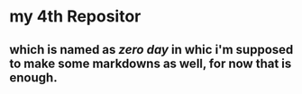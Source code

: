 # my 4th Repositor 
## which is named as _zero day_ in whic i'm supposed to make some __markdowns__ as well, for now that is enough.